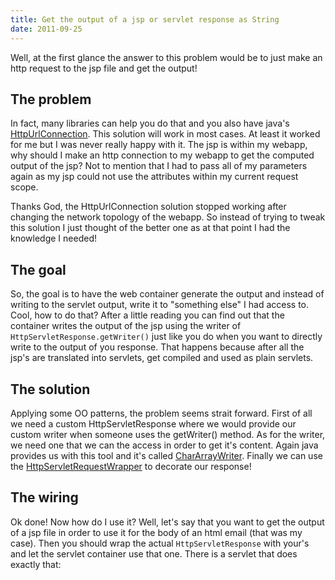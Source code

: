 ```yaml
---
title: Get the output of a jsp or servlet response as String
date: 2011-09-25
---
```

Well, at the first glance the answer to this problem would be to just make an http request to the jsp file and get the output!

## The problem
In fact, many libraries can help you do that and you also have java's [HttpUrlConnection][httpurlconn]. This solution will work in most cases. At least it worked for me but I was never really happy with it. The jsp is within my webapp, why should I make an http connection to my webapp to get the computed output of the jsp? Not to mention that I had to pass all of my parameters again as my jsp could not use the attributes within my current request scope.

Thanks God, the HttpUrlConnection solution stopped working after changing the network topology of the webapp. So instead of trying to tweak this solution I just thought of the better one as at that point I had the knowledge I needed!

## The goal
So, the goal is to have the web container generate the output and instead of writing to the servlet output, write it to "something else" I had access to. Cool, how to do that? After a little reading you can find out that the container writes the output of the jsp using the writer of `HttpServletResponse.getWriter()` just like you do when you want to directly write to the output of you response. That happens because after all the jsp's are translated into servlets, get compiled and used as plain servlets.

## The solution
Applying some OO patterns, the problem seems strait forward. First of all we need a custom HttpServletResponse where we would provide our custom writer when someone uses the getWriter() method. As for the writer, we need one that we can the access in order to get it's content. Again java provides us with this tool and it's called [CharArrayWriter][chararr]. Finally we can use the [HttpServletRequestWrapper][httpwrapper] to decorate our response!

<script src="https://gist.github.com/1240545.js?file=CharArrayWriterResponse.java"></script>

## The wiring
Ok done! Now how do I use it? Well, let's say that you want to get the output of a jsp file in order to use it for the body of an html email (that was my case). Then you should wrap the actual `HttpServletResponse` with your's and let the servlet container use that one. There is a servlet that does exactly that:

<script src="https://gist.github.com/1240545.js?file=ServletUsingCustomResponse.java"></script>

[httpurlconn]: http://download.oracle.com/javase/1.4.2/docs/api/java/net/HttpURLConnection.html
[chararr]: http://download.oracle.com/javase/1.4.2/docs/api/java/io/CharArrayWriter.html
[httpwrapper]: http://download.oracle.com/javaee/1.3/api/javax/servlet/http/HttpServletResponseWrapper.html
